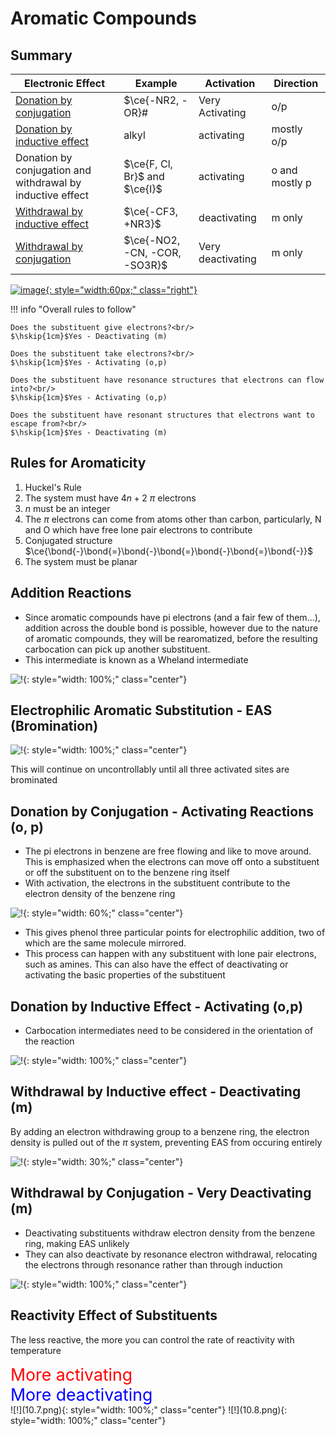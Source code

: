 # Aromatic Compounds

## Summary

| Electronic Effect                                            | Example                 | Activation        | Direction      |
| ------------------------------------------------------------ | ----------------------- | ----------------- | -------------- |
| [Donation   by conjugation](#donation-by-conjugation-activating-reactions-o-p) | $\ce{-NR2, -OR}#               | Very Activating   | o/p            |
| [Donation   by inductive effect](#donation-by-inductive-effect-activating-o-p) | alkyl                   | activating        | mostly o/p     |
| Donation by conjugation and withdrawal by inductive effect   | $\ce{F, Cl, Br}$ and $\ce{I}$         | activating        | o and mostly p |
| [Withdrawal   by inductive effect](#withdrawal-by-inductive-effect-deactivating-m) | $\ce{-CF3, +NR3}$              | deactivating      | m only         |
| [Withdrawal   by conjugation](#withdrawal-by-conjugation-very-deactivating-m) | $\ce{-NO2, -CN,  -COR, -SO3R}$ | Very deactivating | m only         |

[![image](pdf.png){: style="width:60px;" class="right"}](http://adreasnow.com/Notes/Undergrad%20Notes/Sem%203.%20Organic/Aromatic%20Activation%20and%20Deactivation.pdf)

!!! info "Overall rules to follow" 
	
	Does the substituent give electrons?<br/>
	$\hskip{1cm}$Yes - Deactivating (m)
	
	Does the substituent take electrons?<br/>
	$\hskip{1cm}$Yes - Activating (o,p)
	
	Does the substituent have resonance structures that electrons can flow into?<br/>
	$\hskip{1cm}$Yes - Activating (o,p)
	
	Does the substituent have resonant structures that electrons want to escape from?<br/>
	$\hskip{1cm}$Yes - Deactivating (m)
	


## Rules for Aromaticity

1. Huckel's Rule
  1. The system must have $4n+2\:\pi$ electrons
  2. $n$ must be an integer
  3. The $\pi$ electrons can come from atoms other than carbon, particularly, N and O which have free lone pair electrons to contribute
2. Conjugated structure $\ce{\bond{-}\bond{=}\bond{-}\bond{=}\bond{-}\bond{=}\bond{-}}$
3. The system must be planar

## Addition Reactions

* Since aromatic compounds have pi electrons (and a fair few of them...), addition across the double bond is possible, however due to the nature of aromatic compounds, they will be rearomatized, before the resulting carbocation can pick up another substituent.
* This intermediate is known as a Wheland intermediate

![!](10.1.png){: style="width: 100%;" class="center"}

## Electrophilic Aromatic Substitution - EAS (Bromination)

![!](10.2.png){: style="width: 100%;" class="center"}

This will continue on uncontrollably until all three activated sites are brominated

## Donation by Conjugation - Activating Reactions (o, p)

* The pi electrons in benzene are free flowing and like to move around. This is emphasized when the electrons can move off onto a substituent or off the substituent on to the benzene ring itself
* With activation, the electrons in the substituent contribute to the electron density of the benzene ring

![!](10.3.png){: style="width: 60%;" class="center"}

* This gives phenol three particular points for electrophilic addition, two of which are the same molecule mirrored.
* This process can happen with any substituent with lone pair electrons, such as amines. This can also have the effect of deactivating or activating the basic properties of the substituent

## Donation by Inductive Effect - Activating (o,p)

* Carbocation intermediates need to be considered in the orientation of the reaction

![!](10.4.png){: style="width: 100%;" class="center"}

## Withdrawal by Inductive effect - Deactivating (m)

By adding an electron withdrawing group to a benzene ring, the electron density is pulled out of the $\pi$ system, preventing EAS from occuring entirely

![!](10.5.png){: style="width: 30%;" class="center"}

## Withdrawal by Conjugation - Very Deactivating (m)

* Deactivating substituents withdraw electron density from the benzene ring, making EAS unlikely
* They can also deactivate by resonance electron withdrawal, relocating the electrons through resonance rather than through induction

![!](10.6.png){: style="width: 100%;" class="center"}

## Reactivity Effect of Substituents

The less reactive, the more you can control the rate of reactivity with temperature

<p style="color:red;font-size:20pt;margin:0;" class="left"> More activating</p><p style="color:blue;font-size:20pt;margin:0" class="right"> More deactivating</p>
![!](10.7.png){: style="width: 100%;" class="center"}
![!](10.8.png){: style="width: 100%;" class="center"}

